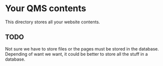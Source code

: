 # Your QMS contents

This directory stores all your website contents.

## TODO

Not sure we have to store files or the pages must be
stored in the database. Depending of want we want, it
could be better to store all the stuff in a database.


